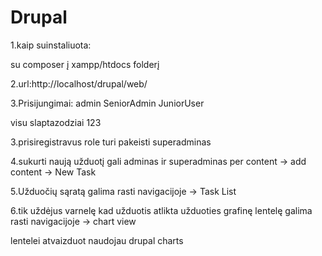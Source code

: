 # Drupal

1.kaip suinstaliuota:

su composer į xampp/htdocs folderį

2.url:http://localhost/drupal/web/


3.Prisijungimai:
admin
SeniorAdmin 
JuniorUser

visu slaptazodziai 123

3.prisiregistravus role turi pakeisti superadminas

4.sukurti naują užduotį gali adminas ir superadminas per content -> add content -> New Task

5.Užduočių sąratą galima rasti navigacijoje -> Task List

6.tik uždėjus varnelę kad užduotis atlikta užduoties grafinę lentelę galima rasti navigacijoje -> chart view

lentelei atvaizduot naudojau drupal charts

